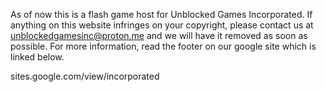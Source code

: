 As of now this is a flash game host for Unblocked Games Incorporated. If anything on this website infringes on your copyright, please contact us at unblockedgamesinc@proton.me and we will have it removed as soon as possible. For more information, read the footer on our google site which is linked below.

sites.google.com/view/incorporated
